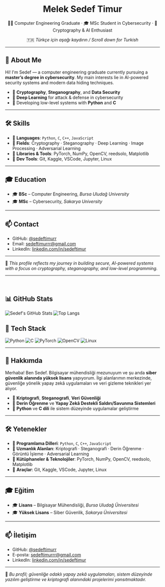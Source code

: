 <h1 align="center">Melek Sedef Timur</h1>
<p align="center">
  👩‍🎓 Computer Engineering Graduate · 🎓 MSc Student in Cybersecurity · 🔐 Cryptography & AI Enthusiast
</p>

<p align="center">
  🇹🇷 <i>Türkçe için aşağı kaydırın / Scroll down for Turkish</i>
</p>

---

## 🧬 About Me

Hi! I'm Sedef — a computer engineering graduate currently pursuing a **master’s degree in cybersecurity**. My main interests lie in AI-powered security systems and modern data hiding techniques.

- 🔐 **Cryptography**, **Steganography**, and **Data Security**
- 🧠 **Deep Learning** for attack & defense in cybersecurity
- 🐍 Developing low-level systems with **Python** and **C**

---

## 🛠️ Skills

- 🔸 **Languages**: `Python`, `C`, `C++`, `JavaScript`
- 🔸 **Fields**: Cryptography · Steganography · Deep Learning · Image Processing · Adversarial Learning
- 🔸 **Libraries & Tools**: PyTorch, NumPy, OpenCV, reedsolo, Matplotlib
- 🔸 **Dev Tools**: Git, Kaggle, VSCode, Jupyter, Linux

---

## 🎓 Education

- 🎓 **BSc** – Computer Engineering, *Bursa Uludağ University*
- 🎓 **MSc** – Cybersecurity, *Sakarya University*

---

## 📫 Contact

- GitHub: [@sedeftimurr](https://github.com/sedeftimurr)
- Email: sedeftimurrr@gmail.com
- LinkedIn: [linkedin.com/in/sedeftimur](https://www.linkedin.com/in/sedeftimur)

---

📝 *This profile reflects my journey in building secure, AI-powered systems with a focus on cryptography, steganography, and low-level programming.*

---

<br>

## 📊 GitHub Stats

![Sedef's GitHub Stats](https://github-readme-stats.vercel.app/api?username=sedeftimurr&show_icons=true&theme=radical)
![Top Langs](https://github-readme-stats.vercel.app/api/top-langs/?username=sedeftimurr&layout=compact&theme=radical)

## 🧰 Tech Stack

![Python](https://img.shields.io/badge/-Python-333?style=flat&logo=python)
![C](https://img.shields.io/badge/-C-333?style=flat&logo=c)
![PyTorch](https://img.shields.io/badge/-PyTorch-333?style=flat&logo=pytorch)
![OpenCV](https://img.shields.io/badge/-OpenCV-333?style=flat&logo=opencv)
![Linux](https://img.shields.io/badge/-Linux-333?style=flat&logo=linux)

---

## 🧬 Hakkımda

Merhaba! Ben Sedef. Bilgisayar mühendisliği mezunuyum ve şu anda **siber güvenlik alanında yüksek lisans** yapıyorum. İlgi alanlarımın merkezinde, güvenliğe yönelik yapay zekâ uygulamaları ve veri gizleme teknikleri yer alıyor.

- 🔐 **Kriptografi**, **Steganografi**, **Veri Güvenliği**
- 🧠 **Derin Öğrenme** ve **Yapay Zekâ Destekli Saldırı/Savunma Sistemleri**
- 🐍 **Python** ve **C dili** ile sistem düzeyinde uygulamalar geliştirme

---

## 🛠️ Yetenekler

- 🔸 **Programlama Dilleri**: `Python`, `C`, `C++`, `JavaScript`
- 🔸 **Uzmanlık Alanları**: Kriptografi · Steganografi · Derin Öğrenme · Görüntü İşleme · Adversarial Learning
- 🔸 **Kütüphaneler & Teknolojiler**: PyTorch, NumPy, OpenCV, reedsolo, Matplotlib
- 🔸 **Araçlar**: Git, Kaggle, VSCode, Jupyter, Linux

---

## 🎓 Eğitim

- 🎓 **Lisans** – Bilgisayar Mühendisliği, *Bursa Uludağ Üniversitesi*
- 🎓 **Yüksek Lisans** – Siber Güvenlik, *Sakarya Üniversitesi*

---

## 📫 İletişim

- GitHub: [@sedeftimurr](https://github.com/sedeftimurr)
- E-posta: sedeftimurrr@gmail.com
- LinkedIn: [linkedin.com/in/sedeftimur](https://www.linkedin.com/in/sedeftimur)
---

📝 *Bu profil; güvenliğe odaklı yapay zekâ uygulamaları, sistem düzeyinde yazılım geliştirme ve kriptografi alanındaki projelerimi yansıtmaktadır.*
